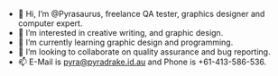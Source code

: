 - 👋 Hi, I’m @Pyrasaurus, freelance QA tester, graphics designer and computer expert.
- 👀 I’m interested in creative writing, and graphic design.
- 🌱 I’m currently learning graphic design and programming.
- 💞️ I’m looking to collaborate on quality assurance and bug reporting.
- 📫 E-Mail is pyra@pyradrake.id.au and Phone is +61-413-586-536.
